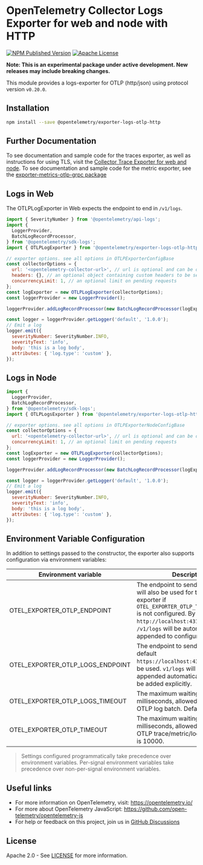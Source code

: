 # OpenTelemetry Collector Logs Exporter for web and node with HTTP

[![NPM Published Version][npm-img]][npm-url]
[![Apache License][license-image]][license-image]

**Note: This is an experimental package under active development. New releases may include breaking changes.**

This module provides a logs-exporter for OTLP (http/json) using protocol version `v0.20.0`.

## Installation

```bash
npm install --save @opentelemetry/exporter-logs-otlp-http
```

## Further Documentation

To see documentation and sample code for the traces exporter, as well as instructions for using TLS, visit the [Collector Trace Exporter for web and node][trace-exporter-url].
To see documentation and sample code for the metric exporter, see the [exporter-metrics-otlp-grpc package][metrics-exporter-url]

## Logs in Web

The OTLPLogExporter in Web expects the endpoint to end in `/v1/logs`.

```js
import { SeverityNumber } from '@opentelemetry/api-logs';
import {
  LoggerProvider,
  BatchLogRecordProcessor,
} from '@opentelemetry/sdk-logs';
import { OTLPLogExporter } from '@opentelemetry/exporter-logs-otlp-http';

// exporter options. see all options in OTLPExporterConfigBase
const collectorOptions = {
  url: '<opentelemetry-collector-url>', // url is optional and can be omitted - default is http://localhost:4318/v1/logs
  headers: {}, // an optional object containing custom headers to be sent with each request
  concurrencyLimit: 1, // an optional limit on pending requests
};
const logExporter = new OTLPLogExporter(collectorOptions);
const loggerProvider = new LoggerProvider();

loggerProvider.addLogRecordProcessor(new BatchLogRecordProcessor(logExporter));

const logger = loggerProvider.getLogger('default', '1.0.0');
// Emit a log
logger.emit({
  severityNumber: SeverityNumber.INFO,
  severityText: 'info',
  body: 'this is a log body',
  attributes: { 'log.type': 'custom' },
});
```

## Logs in Node

```js
import {
  LoggerProvider,
  BatchLogRecordProcessor,
} from '@opentelemetry/sdk-logs';
import { OTLPLogsExporter } from '@opentelemetry/exporter-logs-otlp-http';

// exporter options. see all options in OTLPExporterNodeConfigBase
const collectorOptions = {
  url: '<opentelemetry-collector-url>', // url is optional and can be omitted - default is http://localhost:4318/v1/logs
  concurrencyLimit: 1, // an optional limit on pending requests
};
const logExporter = new OTLPLogExporter(collectorOptions);
const loggerProvider = new LoggerProvider();

loggerProvider.addLogRecordProcessor(new BatchLogRecordProcessor(logExporter));

const logger = loggerProvider.getLogger('default', '1.0.0');
// Emit a log
logger.emit({
  severityNumber: SeverityNumber.INFO,
  severityText: 'info',
  body: 'this is a log body',
  attributes: { 'log.type': 'custom' },
});
```

## Environment Variable Configuration

In addition to settings passed to the constructor, the exporter also supports configuration via environment variables:

| Environment variable             | Description                                                                                                                                                                                                                                              |
| -------------------------------- | -------------------------------------------------------------------------------------------------------------------------------------------------------------------------------------------------------------------------------------------------------- |
| OTEL_EXPORTER_OTLP_ENDPOINT      | The endpoint to send logs to. This will also be used for the traces exporter if `OTEL_EXPORTER_OTLP_TRACES_ENDPOINT` is not configured. By default `http://localhost:4318` will be used. `/v1/logs` will be automatically appended to configured values. |
| OTEL_EXPORTER_OTLP_LOGS_ENDPOINT | The endpoint to send logs to. By default `https://localhost:4318/v1/logs` will be used. `v1/logs` will not be appended automatically and has to be added explicitly.                                                                                     |
| OTEL_EXPORTER_OTLP_LOGS_TIMEOUT  | The maximum waiting time, in milliseconds, allowed to send each OTLP log batch. Default is 10000.                                                                                                                                                        |
| OTEL_EXPORTER_OTLP_TIMEOUT       | The maximum waiting time, in milliseconds, allowed to send each OTLP trace/metric/log batch. Default is 10000.                                                                                                                                           |

> Settings configured programmatically take precedence over environment variables. Per-signal environment variables take precedence over non-per-signal environment variables.

## Useful links

- For more information on OpenTelemetry, visit: <https://opentelemetry.io/>
- For more about OpenTelemetry JavaScript: <https://github.com/open-telemetry/opentelemetry-js>
- For help or feedback on this project, join us in [GitHub Discussions][discussions-url]

## License

Apache 2.0 - See [LICENSE][license-url] for more information.

[discussions-url]: https://github.com/open-telemetry/opentelemetry-js/discussions
[license-url]: https://github.com/open-telemetry/opentelemetry-js/blob/main/LICENSE
[license-image]: https://img.shields.io/badge/license-Apache_2.0-green.svg?style=flat
[npm-url]: https://www.npmjs.com/package/@opentelemetry/exporter-logs-otlp-http
[npm-img]: https://badge.fury.io/js/%40opentelemetry%2Fexporter-logs-otlp-http.svg
[opentelemetry-collector-url]: https://github.com/open-telemetry/opentelemetry-collector
[semconv-resource-service-name]: https://github.com/open-telemetry/opentelemetry-specification/blob/main/specification/resource/semantic_conventions/README.md#service
[trace-exporter-url]: https://github.com/open-telemetry/opentelemetry-js/tree/main/packages/exporter-trace-otlp-http
[metrics-exporter-url]: https://github.com/open-telemetry/opentelemetry-js/tree/main/experimental/packages/opentelemetry-exporter-metrics-otlp-http
